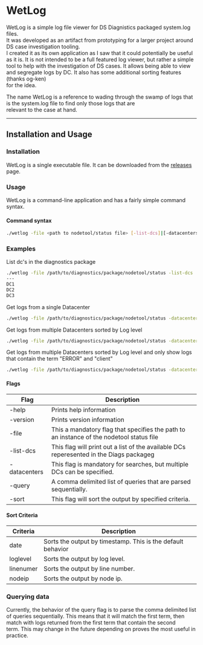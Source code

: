 # WetLog

WetLog is a simple log file viewer for DS Diagnistics packaged system.log files.  
It was developed as an artifact from prototyping for a larger project around DS case investigation tooling.  
I created it as its own application as I saw that it could potentially be useful as it is.
It is not intended to be a full featured log viewer, but rather a simple tool to help with the investigation of DS cases.
It allows being able to view and segregate logs by DC. It also has some additional sorting features (thanks og-ken)  
for the idea. 

The name WetLog is a reference to wading through the swamp of logs that is the system.log file to find only those logs that are   
relevant to the case at hand.

--- 

## Installation and Usage

### Installation

WetLog is a single executable file. It can be downloaded from the [releases]() page. 


### Usage

WetLog is a command-line application and has a fairly simple command syntax. 

#### Command syntax

```bash
./wetlog -file <path to nodetool/status file> [-list-dcs]|[-datacenters <dcname1,dcname2>] [-query <"query term 1", "query term 2">] [-sort <sort criteria> ] path_to_diagnostics_package   
```

### Examples

List dc's in the diagnostics package
```bash
./wetlog -file /path/to/diagnostics/package/nodetool/status -list-dcs ./
---
DC1
DC2
DC3
```
Get logs from a single Datacenter
```bash
./wetlog -file /path/to/diagnostics/package/nodetool/status -datacenters DC1  prod_dc_information/
```
Get logs from multiple Datacenters sorted by Log level
```bash
./wetlog -file /path/to/diagnostics/package/nodetool/status -datacenters DC1,DC2 -sort LogLevel prod_dc_information/
```
Get logs from multiple Datacenters sorted by Log level and only show logs that contain the term "ERROR" and "client"
```bash
./wetlog -file /path/to/diagnostics/package/nodetool/status -datacenters DC1,DC2 -sort LogLevel -query "ERROR","client" prod_dc_information/
```

#### Flags

| Flag      | Description                                                                              |
|-----------|------------------------------------------------------------------------------------------|
| -help     | Prints help information                                                                  |
| -version  | Prints version information                                                               |
| -file | This a mandatory flag that specifies the path to an instance of the nodetool status file |
| -list-dcs | This flag will print out a list of the available DCs reperesented in the Diags packageg  |
| -datacenters | This flag is mandatory for searches, but multiple DCs can be specified.                  |
| -query | A comma delimited list of queries that are parsed sequentially.  |
| -sort | This flag will sort the output by specified criteria. |

#### Sort Criteria

| Criteria  | Description                                                    |
|-----------|----------------------------------------------------------------|
| date      | Sorts the output by timestamp. This is the default behavior    |
| loglevel  | Sorts the output by log level.                                 |
| linenumer | Sorts the output by line number.                               |
| nodeip | Sorts the output by node ip.                                   |

### Querying data

Currently, the behavior of the query flag is to parse the comma delimited list of queries sequentially.
This means that it will match the first term, then match with logs returned from the first term that contain the second  
term. 
This may change in the future depending on proves the most useful in practice. 
